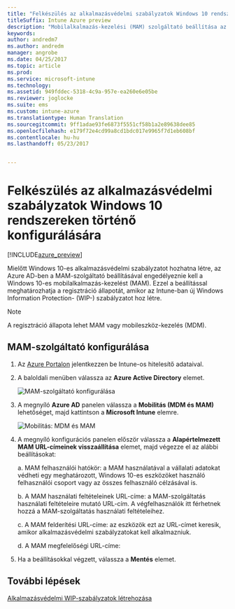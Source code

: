 ```yaml
---
title: "Felkészülés az alkalmazásvédelmi szabályzatok Windows 10 rendszereken történő konfigurálására | Microsoft Docs"
titleSuffix: Intune Azure preview
description: "Mobilalkalmazás-kezelési (MAM) szolgáltató beállítása az Azure AD-ban"
keywords: 
author: andredm7
ms.author: andredm
manager: angrobe
ms.date: 04/25/2017
ms.topic: article
ms.prod: 
ms.service: microsoft-intune
ms.technology: 
ms.assetid: 949fddec-5318-4c9a-957e-ea260e6e05be
ms.reviewer: joglocke
ms.suite: ems
ms.custom: intune-azure
ms.translationtype: Human Translation
ms.sourcegitcommit: 9ff1adae93fe6873f5551cf58b1a2e89638dee85
ms.openlocfilehash: e179f72e4cd99a8cd1bdc017e9965f7d1eb608bf
ms.contentlocale: hu-hu
ms.lasthandoff: 05/23/2017


---
```


# <a name="get-ready-to-configure-app-protection-policies-for-windows-10"></a>Felkészülés az alkalmazásvédelmi szabályzatok Windows 10 rendszereken történő konfigurálására

[!INCLUDE[azure_preview](./includes/azure_preview.md)]

Mielőtt Windows 10-es alkalmazásvédelmi szabályzatot hozhatna létre, az Azure AD-ben a MAM-szolgáltató beállításával engedélyeznie kell a Windows 10-es mobilalkalmazás-kezelést (MAM). Ezzel a beállítással meghatározhatja a regisztráció állapotát, amikor az Intune-ban új Windows Information Protection- (WIP-) szabályzatot hoz létre.

> [!NOTE]
> A regisztráció állapota lehet MAM vagy mobileszköz-kezelés (MDM).

## <a name="to-configure-the-mam-provider"></a>MAM-szolgáltató konfigurálása

1.  Az [Azure Portalon](https://portal.azure.com/) jelentkezzen be Intune-os hitelesítő adataival.

2.  A baloldali menüben válassza az **Azure Active Directory** elemet.

    ![MAM-szolgáltató konfigurálása](./media/mam-provider-sc-1.png)

3.  A megnyíló **Azure AD** panelen válassza a **Mobilitás (MDM és MAM)** lehetőséget, majd kattintson a **Microsoft Intune** elemre.

    ![Mobilitás: MDM és MAM](./media/mam-provider-sc-1.png)

4.  A megnyíló konfigurációs panelen először válassza a **Alapértelmezett MAM URL-címeinek visszaállítása** elemet, majd végezze el az alábbi beállításokat:

    a.  MAM felhasználói hatókör: a MAM használatával a vállalati adatokat védheti egy meghatározott, Windows 10-es eszközöket használó felhasználói csoport vagy az összes felhasználó célzásával is.

    b.  A MAM használati feltételeinek URL-címe: a MAM-szolgáltatás használati feltételeire mutató URL-cím. A végfelhasználók itt férhetnek hozzá a MAM-szolgáltatás használati feltételeihez.

    c.  A MAM felderítési URL-címe: az eszközök ezt az URL-címet keresik, amikor alkalmazásvédelmi szabályzatokat kell alkalmazniuk.

    d.  A MAM megfelelőségi URL-címe:

5.  Ha a beállításokkal végzett, válassza a **Mentés** elemet.

## <a name="next-steps"></a>További lépések

[Alkalmazásvédelmi WIP-szabályzatok létrehozása](https://docs.microsoft.comwindows-information-protection-policy-create.md)

